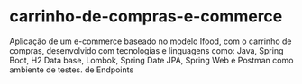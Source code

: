 # carrinho-de-compras-e-commerce
Aplicação de um e-commerce baseado no modelo Ifood, com o carrinho de compras, desenvolvido com tecnologias e linguagens como: Java, Spring Boot, H2 Data base, Lombok, Spring Date JPA, Spring Web e Postman como ambiente de testes. de Endpoints
